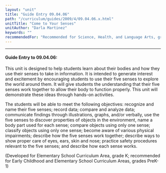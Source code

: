```yaml
---
layout: "unit"
title: "Guide Entry 09.04.06"
path: "/curriculum/guides/2009/4/09.04.06.x.html"
unitTitle: "Come to Your Senses"
unitAuthor: "Darla Martinez"
keywords: ""
recommendedFor: "Recommended for Science, Health, and Language Arts, grades pre-K-1"
---
```

<body>
<hr/>
<h4>
Guide Entry to 09.04.06:
</h4>
<p>This unit is designed to help students learn about their bodies and how they use their senses to take in information. It is intended to generate interest and excitement by encouraging students to use their five senses to explore the world around them. It will give students the understanding that their five senses work together to allow their body to function properly. This unit will demonstrate these ideas through hands-on activities.</p>
<p>
The students will be able to meet the following objectives: recognize and name their five senses; record data; compare and analyze data; communicate findings through illustrations, graphs, and/or verbally, use the five senses to discover properties of objects in the environment, name a body part used for each sense; compare objects using only one sense; classify objects using only one sense; become aware of various physical impairments; describe how the five senses work together; describe ways to show proper care of eyes, ears, skin and nose; practice safety procedures relevant to the five senses; and describe how each sense works.
</p>
<p>
(Developed for Elementary School Curriculum Area, grade K; recommended for Early Childhood and Elementary School Curriculum Areas, grades PreK-1)
</p>
</body>
